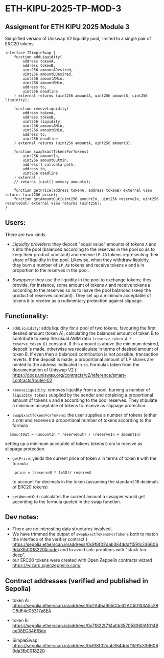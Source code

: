 # ETH-KIPU-2025-TP-MOD-3

## Assigment for ETH KIPU 2025 Module 3

Simplified version of Uniswap V2 liquidity pool, limited to a single pair of ERC20 tokens

```Solidity
interface ISimpleSwap {
    function addLiquidity(
        address tokenA,
        address tokenB,
        uint256 amountADesired,
        uint256 amountBDesired,
        uint256 amountAMin,
        uint256 amountBMin,
        address to,
        uint256 deadline
    ) external returns (uint256 amountA, uint256 amountB, uint256 liquidity);

    function removeLiquidity(
        address tokenA,
        address tokenB,
        uint256 liquidity,
        uint256 amountAMin,
        uint256 amountBMin,
        address to,
        uint256 deadline
    ) external returns (uint256 amountA, uint256 amountB);

    function swapExactTokensForTokens(
        uint256 amountIn,
        uint256 amountOutMin,
        address[] calldata path,
        address to,
        uint256 deadline
    ) external ;
    // returns (uint[] memory amounts);

    function getPrice(address tokenA, address tokenB) external view returns (uint256 price);
    function getAmountOut(uint256 amountIn, uint256 reserveIn, uint256 reserveOut) external view returns (uint256);
}
```

## Users:

  There are two kinds: 

  - *Liquidity providers*: they deposit "equal value" amounts of tokens `A` and `B` into the pool (balanced according to the reserves in the pool so as to keep their product constant) and receive `LP_AB` tokens representing their share of liquidity in the pool. Likewise, when they withdraw liquidity, they burn a number of `LP_AB` tokens and receive tokens `A` and `B` in proportion to the reserves in the pool.
  
  - *Swappers*: they use the liquidity in the pool to exchange tokens; they provide, for instance, some amount of tokens `A` and receive tokens `B` according to the reserves so as to leave the pool balanced (keep the product of reserves constant). They set up a minimum acceptable of tokens `B` to receive as a rudimentary protection against slippage. 

## Functionality:

- `addLiquidity`: adds liquidity for a pool of two tokens, favouring the first desired amount (token A), calculating the balanced amount of token B to contribute to keep the usual AMM ratio `(reserve_token_A * reserve_token_B)` constant. If this amount is above the minimum desired, deposit is made, otherwise we recalculate in terms of desired amount of token B. If even then a balanced contribution is not possible, transaction reverts. If the deposit is made, a proportional amount of LP shares are minted to the address inidicated in `to`. Formulas taken from the documentation of
Uniswap V2 (<a href="https://docs.uniswap.org/contracts/v2/reference/smart-contracts/router-02"> https://docs.uniswap.org/contracts/v2/reference/smart-contracts/router-02</a>

- `removeLiquidity`: removes liquidity from a pool, burning a number of `liquidity tokens` supplied by the sender and obtaining a proportional amount of tokens `A` and `B` according to the pool reserves. They stipulate a minimum acceptable of tokens to receive as slippage protection.

- `swapExactTokensForTokens`: the user supplies a number of tokens (either `A` or`B`) and receives a proportional number of tokens according to the formula
  
```Solidity
  amountOut = (amountIn * reserveOut) / (reserveIn + amountIn)
```

  setting up a minimum accetable of tokens tokens `B` or`A` to receive as slippage protection.

- `getPrice`: yields the current price of token `A` in terms of token `B` with the formula
 
  ```Solidity
   price = (reserveB * 1e18)/ reserveA
  ```

  to account for decimals in the token (assuming the standard 18 decimals of ERC20 tokens)

- `getAmountOut`: calculates the current amount a swapper would get according to the formula quoted in the swap function.


## Dev notes:

- There are no interesting data structures involved.
- We have trimmed the output of `swapExactTokensForTokens` both to match the interface of the verifier contract
(<a href=" https://sepolia.etherscan.io/address/0x9f8f02dab384dddf1591c3366069da3fb0018220#code">  https://sepolia.etherscan.io/address/0x9f8f02dab384dddf1591c3366069da3fb0018220#code</a>) and to avoid solc problems
with "stack too deep".
- our ERC20 tokens were created with Open Zeppelin contracts wizard 
  <a href="https://wizard.openzeppelin.com/">https://wizard.openzeppelin.com/</a>

## Contract addresses (verified and published in Sepolia)
- token A: 
   <a href="https://sepolia.etherscan.io/address/0x2A4ba955C0c62AC50103A5c28C8dF4d05317a8EA">https://sepolia.etherscan.io/address/0x2A4ba955C0c62AC50103A5c28C8dF4d05317a8EA</a>

- token B: 
   <a href= "https://sepolia.etherscan.io/address/0x71822f714a0b357058360Af014Bce08EC346fBde"> https://sepolia.etherscan.io/address/0x71822f714a0b357058360Af014Bce08EC346fBde</a>
- SimpleSwap: 
   <a href="https://sepolia.etherscan.io/address/0x9f8f02dab384dddf1591c3366069da3fb0018220">https://sepolia.etherscan.io/address/0x9f8f02dab384dddf1591c3366069da3fb0018220</a>
  

